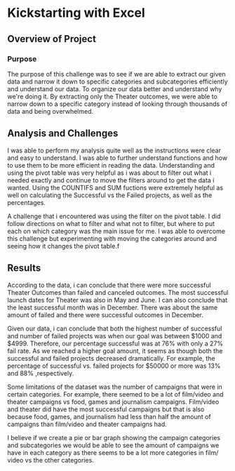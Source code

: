 # Kickstarting with Excel

## Overview of Project

### Purpose

The purpose of this challenge was to see if we are able to extract our given data and narrow it down to specific categories and subcategories efficiently and understand our data. To organize our data better and understand why we're doing it. By extracting only the Theater outcomes, we were able to narrow down to a specific category instead of looking through thousands of data and being overwhelmed. 

## Analysis and Challenges 

I was able to perform my analysis quite well as the instructions were clear and easy to understand. I was able to further understand functions and how to use them to be more efficient in reading the data. Understanding and using the pivot table was very helpful as i was about to filter out what i needed exactly and continue to move the filters around to get the data i wanted. Using the COUNTIFS and SUM fuctions were extremely helpful as well on calculating the Successful vs the Failed projects, as well as the percentages. 

A challenge that i encountered was using the filter on the pivot table. I did follow directions on what to filter and what not to filter, but where to put each on which category was the main issue for me. I was able to overcome this challenge but experimenting with moving the categories around and seeing how it changes the pivot table.f

## Results

According to the data, i can conclude that there were more successful Theater Outcomes than failed and canceled outcomes. The most successful launch dates for Theater was also in May and June. I can also conclude that the least successful month was in December. There was about the same amount of failed and there were successful outcomes in December. 

Given our data, i can conclude that both the highest number of successful and number of failed projects was when our goal was between $1000 and $4999. Therefore, our percentage successful was at 76% with only a 27% fail rate. As we reached a higher goal amount, it seems as though both the successful and failed projects decreased dramatically. For example, the percentage of successful vs. failed projects for $50000 or more was 13% and 88% ,respectively. 

Some limitations of the dataset was the number of campaigns that were in certain categories. For example, there seemed to be a lot of film/video and theater campaigns vs food, games and journalism campaigns. Film/video and theater did have the most successful campaigns but that is also because food, games, and journalism had less than half the amount of campaigns than film/video and theater campaigns had.

I believe if we create a pie or bar graph showing the campaign categories and subcategories we would be able to see the amount of campaigns we have in each category as there seems to be a lot more categories in film/ video vs the other categories. 
